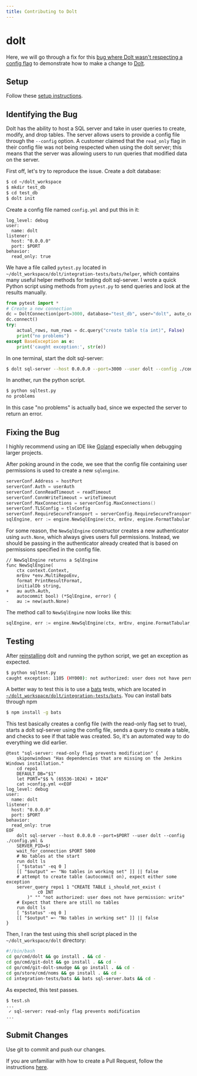 ```yaml
---
title: Contributing to Dolt
---
```


# dolt

Here, we will go through a fix for this [bug where Dolt wasn't respecting a config flag](https://github.com/dolthub/dolt/issues/2442) to demonstrate how to make a change to [Dolt](https://github.com/dolthub/dolt).

## Setup

Follow these [setup instructions](./).

## Identifying the Bug

Dolt has the ability to host a SQL server and take in user queries to create, modify, and drop tables. The server allows users to provide a config file through the `--config` option. A customer claimed that the `read_only` flag in their config file was not being respected when using the dolt server; this means that the server was allowing users to run queries that modified data on the server.

First off, let's try to reproduce the issue. Create a dolt database:

```bash
$ cd ~/dolt_workspace
$ mkdir test_db
$ cd test_db
$ dolt init
```

Create a config file named `config.yml` and put this in it:

```
log_level: debug
user:
  name: dolt
listener:
  host: "0.0.0.0"
  port: $PORT
behavior:
  read_only: true
```

We have a file called `pytest.py` located in `~/dolt_workspace/dolt/integration-tests/bats/helper`, which contains many useful helper methods for testing dolt sql-server. I wrote a quick Python script using methods from `pytest.py` to send queries and look at the results manually.

```python
from pytest import *
# Create a new connection
dc = DoltConnection(port=3000, database="test_db", user="dolt", auto_commit=1)
dc.connect()
try:
    actual_rows, num_rows = dc.query("create table t(a int)", False)
    print("no problems")
except BaseException as e:
    print('caught exception:', str(e))
```

In one terminal, start the dolt sql-server:

```bash
$ dolt sql-server --host 0.0.0.0 --port=3000 --user dolt --config ./config.yml
```

In another, run the python script.

```bash
$ python sqltest.py
no problems
```

In this case "no problems" is actually bad, since we expected the server to return an error.

## Fixing the Bug

I highly recommend using an IDE like [Goland](https://www.jetbrains.com/go/) especially when debugging larger projects.

After poking around in the code, we see that the config file containing user permissions is used to create a new `sqlengine`.

```go
serverConf.Address = hostPort
serverConf.Auth = userAuth
serverConf.ConnReadTimeout = readTimeout
serverConf.ConnWriteTimeout = writeTimeout
serverConf.MaxConnections = serverConfig.MaxConnections()
serverConf.TLSConfig = tlsConfig
serverConf.RequireSecureTransport = serverConfig.RequireSecureTransport()
sqlEngine, err := engine.NewSqlEngine(ctx, mrEnv, engine.FormatTabular, "", serverConfig.AutoCommit())
```

For some reason, the `NewSqlEngine` constructor creates a new authenticator using `auth.None`, which always gives users full permissions. Instead, we should be passing in the authenticator already created that is based on permissions specified in the config file.

```
// NewSqlEngine returns a SqlEngine
func NewSqlEngine(
	ctx context.Context,
	mrEnv *env.MultiRepoEnv,
	format PrintResultFormat,
	initialDb string,
+	au auth.Auth,
	autocommit bool) (*SqlEngine, error) {
-	au := new(auth.None)
```

The method call to `NewSqlEngine` now looks like this:

```go
sqlEngine, err := engine.NewSqlEngine(ctx, mrEnv, engine.FormatTabular, "", serverConf.Auth, serverConfig.AutoCommit())
```

## Testing

After [reinstalling](./#install-dolt) dolt and running the python script, we get an exception as expected.

```bash
$ python sqltest.py
caught exception: 1105 (HY000): not authorized: user does not have permission: write
```

A better way to test this is to use a [bats](https://github.com/sstephenson/bats) tests, which are located in [`~/dolt_workspace/dolt/integration-tests/bats`](https://github.com/dolthub/dolt/tree/main/integration-tests/bats). You can install bats through npm

```bash
$ npm install -g bats
```

This test basically creates a config file (with the read-only flag set to true), starts a dolt sql-server using the config file, sends a query to create a table, and checks to see if that table was created. So, it's an automated way to do everything we did earlier.

```
@test "sql-server: read-only flag prevents modification" {
    skiponwindows "Has dependencies that are missing on the Jenkins Windows installation."
    cd repo1
    DEFAULT_DB="$1"
    let PORT="$$ % (65536-1024) + 1024"
    cat >config.yml <<EOF
log_level: debug
user:
  name: dolt
listener:
  host: "0.0.0.0"
  port: $PORT
behavior:
  read_only: true
EOF
    dolt sql-server --host 0.0.0.0 --port=$PORT --user dolt --config ./config.yml &
    SERVER_PID=$!
    wait_for_connection $PORT 5000
    # No tables at the start
    run dolt ls
    [ "$status" -eq 0 ]
    [[ "$output" =~ "No tables in working set" ]] || false
    # attempt to create table (autocommit on), expect either some exception
    server_query repo1 1 "CREATE TABLE i_should_not_exist (
            c0 INT
        )" "" "not authorized: user does not have permission: write"
    # Expect that there are still no tables
    run dolt ls
    [ "$status" -eq 0 ]
    [[ "$output" =~ "No tables in working set" ]] || false
}
```

Then, I ran the test using this shell script placed in the `~/dolt_workspace/dolt` directory:

```bash
#!/bin/bash
cd go/cmd/dolt && go install . && cd -
cd go/cmd/git-dolt && go install . && cd -
cd go/cmd/git-dolt-smudge && go install . && cd -
cd go/store/cmd/noms && go install . && cd -
cd integration-tests/bats && bats sql-server.bats && cd -
```

As expected, this test passes.

```bash
$ test.sh
...
 ✓ sql-server: read-only flag prevents modification
...
```

## Submit Changes

Use git to commit and push our changes.

If you are unfamiliar with how to create a Pull Request, follow the instructions [here](./#submit-pull-request).
